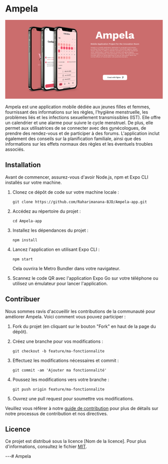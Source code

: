 # Ampela

![Ampela Logo](./assets/cover%20Ampela.png)

Ampela est une application mobile dédiée aux jeunes filles et femmes, fournissant des informations sur les règles, l'hygiène menstruelle, les problèmes liés et les infections sexuellement transmissibles (IST). Elle offre un calendrier et une alarme pour suivre le cycle menstruel. De plus, elle permet aux utilisatrices de se connecter avec des gynécologues, de prendre des rendez-vous et de participer à des forums. L'application inclut également des conseils sur la planification familiale, ainsi que des informations sur les effets normaux des règles et les éventuels troubles associés.

## Installation

Avant de commencer, assurez-vous d'avoir Node.js, npm et Expo CLI installés sur votre machine.

1. Clonez ce dépôt de code sur votre machine locale :
   ```
   git clone https://github.com/Raharimanana-BJD/Ampela-app.git
   ```

2. Accédez au répertoire du projet :
   ```
   cd Ampela-app
   ```

3. Installez les dépendances du projet :
   ```
   npm install
   ```

4. Lancez l'application en utilisant Expo CLI :
   ```
   npm start
   ```
   Cela ouvrira le Metro Bundler dans votre navigateur.

5. Scannez le code QR avec l'application Expo Go sur votre téléphone ou utilisez un émulateur pour lancer l'application.

## Contribuer

Nous sommes ravis d'accueillir les contributions de la communauté pour améliorer Ampela. Voici comment vous pouvez participer :

1. Fork du projet (en cliquant sur le bouton "Fork" en haut de la page du dépôt).

2. Créez une branche pour vos modifications :
   ```
   git checkout -b feature/ma-fonctionnalite
   ```

3. Effectuez les modifications nécessaires et commit :
   ```
   git commit -am 'Ajouter ma fonctionnalité'
   ```

4. Poussez les modifications vers votre branche :
   ```
   git push origin feature/ma-fonctionnalite
   ```

5. Ouvrez une pull request pour soumettre vos modifications.

Veuillez vous référer à notre [guide de contribution](./CONTRIBUTING.md) pour plus de détails sur notre processus de contribution et nos directives.

## Licence

Ce projet est distribué sous la licence [Nom de la licence]. Pour plus d'informations, consultez le fichier [MIT](./LICENSE.txt).

---#   A m p e l a 
 
 